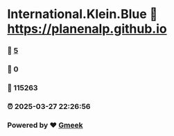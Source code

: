 # International.Klein.Blue :link: https://planenalp.github.io 
### :page_facing_up: [5](https://planenalp.github.io/tag.html) 
### :speech_balloon: 0 
### :hibiscus: 115263 
### :alarm_clock: 2025-03-27 22:26:56 
### Powered by :heart: [Gmeek](https://github.com/Meekdai/Gmeek)
